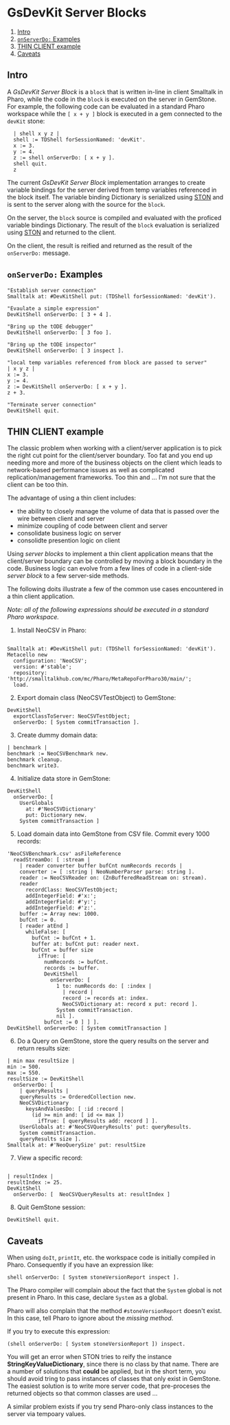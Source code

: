 # GsDevKit Server Blocks
1. [Intro](#intro)
1. [`onServerDo:` Examples](#onserverdo-examples)
2. [THIN CLIENT example](#thin-client-example)
3. [Caveats](#caveats)

## Intro
A *GsDevKit Server Block* is a `block` that is written in-line in client Smalltalk in Pharo, while the code in the `block` is executed on the server in GemStone.
For example, the following code can be evaluated in a standard Pharo workspace while the `[ x + y ]` block is executed in a gem connected to the `devKit` stone:

```Smalltalk
  | shell x y z |
  shell := TDShell forSessionNamed: 'devKit'.
  x := 3.
  y := 4.
  z := shell onServerDo: [ x + y ].
  shell quit.
  z
```

The current *GsDevKit Server Block* implementation arranges to create variable bindings for the server derived from temp variables referenced in the block itself.
The variable binding Dictionary is serialized using [STON][1] and is sent to the server along with the source for the `block`.

On the server, the `block` source is compiled and evaluated with the proficed variable bindings Dictionary.
The result of the `block` evaluation is serialized using [STON][1] and returned to the client.

On the client, the result is reified and returned as the result of the `onServerDo:` message.


## `onServerDo:` Examples

```Smalltalk
"Establish server connection"
Smalltalk at: #DevKitShell put: (TDShell forSessionNamed: 'devKit').

"Evaulate a simple expression"
DevKitShell onServerDo: [ 3 + 4 ].

"Bring up the tODE debugger"
DevKitShell onServerDo: [ 3 foo ].

"Bring up the tODE inspector"
DevKitShell onServerDo: [ 3 inspect ].

"local temp variables referenced from block are passed to server"
| x y z |
x := 3.
y := 4.
z := DevKitShell onServerDo: [ x + y ].
z + 3.

"Terminate server connection"
DevKitShell quit.
```

## THIN CLIENT example
The classic problem when working with a client/server application is to pick the right cut point for the client/server boundary.
Too fat and you end up needing more and more of the business objects on the client which leads to network-based performance issues as well as complicated replication/management frameworks.
Too thin and ... I'm not sure that the client can be too thin.

The advantage of using a thin client includes:
- the ability to closely manage the volume of data that is passed over the wire between client and server
- minimize coupling of code between client and server
- consolidate business logic on server
- consolidte presention logic on client

Using *server blocks* to implement a thin client application means that the client/server boundary can be controlled by moving a block boundary in the code.
Business logic can evolve from a few lines of code in a client-side *server block* to a few server-side methods.

The following doits illustrate a few of the common use cases encountered in a thin client application.

*Note: all of the following expressions should be executed in a standard Pharo workspace.*

1. Install NeoCSV in Pharo:
  ```Smalltalk

  Smalltalk at: #DevKitShell put: (TDShell forSessionNamed: 'devKit').
  Metacello new
    configuration: 'NeoCSV';
    version: #'stable';
    repository: 'http://smalltalkhub.com/mc/Pharo/MetaRepoForPharo30/main/';
    load.
  ```

2. Export domain class (NeoCSVTestObject) to GemStone:
  ```Smalltalk
  DevKitShell
    exportClassToServer: NeoCSVTestObject;
    onServerDo: [ System commitTransaction ].
  ```

3. Create dummy domain data:
  ```Smalltalk
  | benchmark |
  benchmark := NeoCSVBenchmark new.
  benchmark cleanup.
  benchmark write3.
  ```

4. Initialize data store in GemStone:
  ```Smalltalk
  DevKitShell
    onServerDo: [
      UserGlobals
        at: #'NeoCSVDictionary'
        put: Dictionary new.
      System commitTransaction ]
  ```

5. Load domain data into GemStone from CSV file. Commit every 1000 records:
  ```Smalltalk
'NeoCSVBenchmark.csv' asFileReference
    readStreamDo: [ :stream |
      | reader converter buffer bufCnt numRecords records |
      converter := [ :string | NeoNumberParser parse: string ].
      reader := NeoCSVReader on: (ZnBufferedReadStream on: stream).
      reader
        recordClass: NeoCSVTestObject;
        addIntegerField: #'x:';
        addIntegerField: #'y:';
        addIntegerField: #'z:'.
      buffer := Array new: 1000.
      bufCnt := 0.
      [ reader atEnd ]
        whileFalse: [
          bufCnt := bufCnt + 1.
          buffer at: bufCnt put: reader next.
          bufCnt = buffer size
            ifTrue: [
              numRecords := bufCnt.
              records := buffer.
              DevKitShell
                onServerDo: [
                  1 to: numRecords do: [ :index |
                    | record |
                    record := records at: index.
                    NeoCSVDictionary at: record x put: record ].
                  System commitTransaction.
                  nil ].
              bufCnt := 0 ] ] ].
  DevKitShell onServerDo: [ System commitTransaction ]
  ```

6. Do a Query on GemStone, store the query results on the server and return results size:
  ```Smalltalk
  | min max resultSize |
  min := 500.
  max := 550.
  resultSize := DevKitShell
    onServerDo: [
      | queryResults |
      queryResults := OrderedCollection new.
      NeoCSVDictionary
        keysAndValuesDo: [ :id :record |
          (id >= min and: [ id <= max ])
            ifTrue: [ queryResults add: record ] ].
      UserGlobals at: #'NeoCSVQueryResults' put: queryResults.
      System commitTransaction.
      queryResults size ].
  Smalltalk at: #'NeoQuerySize' put: resultSize
  ```

7. View a specific record:
  ```Smalltalk

  | resultIndex |
  resultIndex := 25.
  DevKitShell
    onServerDo: [  NeoCSVQueryResults at: resultIndex ]
  ```

8. Quit GemStone session:
  ```Smalltalk
  DevKitShell quit.
  ```

## Caveats
When using `doIt`, `printIt`, etc. the workspace code is initially compiled in Pharo.
Consequently if you have an expression like:

```Smalltalk
shell onServerDo: [ System stoneVersionReport inspect ].
```

The Pharo compiler will complain about the fact that the `System` global is not present in Pharo.
In this case, declare `System` as a global.

Pharo will also complain that the method `#stoneVersionReport` doesn't exist.
In this case, tell Pharo to ignore about the *missing method*.


If you try to execute this expression:

```Smalltalk
(shell onServerDo: [ System stoneVersionReport ]) inspect.
```

You will get an error when STON tries to reify the instance **StringKeyValueDictionary**, since there is no class by that name.
There are a number of solutions that **could** be applied, but in the short term, you should avoid tring to pass instances of classes that only exist in GemStone.
The easiest solution is to write more server code, that pre-proceses the returned objects so that common classes are used ...

A similar problem exists if you try send Pharo-only class instances to the server via tempoary values.


[1]: https://github.com/GsDevKit/ston#ston---smalltalk-object-notation
